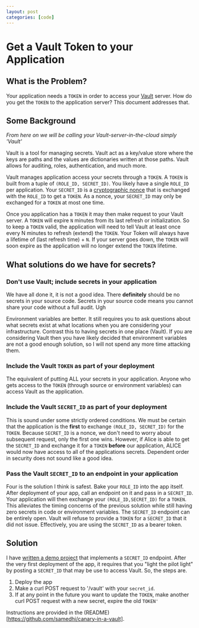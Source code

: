 ```yaml
---
layout: post
categories: [code]
---
```


# Get a Vault Token to your Application

## What is the Problem?

Your application needs a `TOKEN` in order to access your [Vault](https://www.hashicorp.com/blog/vault.html) server. How do you get the `TOKEN` to the application server? This document addresses that.

## Some Background

*From here on we will be calling your Vault-server-in-the-cloud simply 'Vault'*

Vault is a tool for managing secrets. Vault act as a key/value store where the keys are paths and the values are dictionaries written at those paths. Vault allows for auditing, roles, authentication, and much more.

Vault manages application access your secrets through a `TOKEN`. A `TOKEN` is built from a tuple of `(ROLE_ID, SECRET_ID)`. You likely have a single `ROLE_ID` per application. Your `SECRET_ID` is a [cryptographic nonce](https://en.wikipedia.org/wiki/Cryptographic_nonce) that is exchanged with the `ROLE_ID` to get a `TOKEN`. As a nonce, your `SECRET_ID` may only be exchanged for a `TOKEN` at most one time.

Once you application has a `TOKEN` it may then make request to your Vault server. A `TOKEN` will expire `N` minutes from its last refresh or initialization. So to keep a `TOKEN` valid, the application will need to tell Vault at least once every N minutes to refresh (extend) the `TOKEN`. Your Token will always have a lifetime of (last refresh time) + `N`. If your server goes down, the `TOKEN` will soon expire as the application will no longer extend the `TOKEN` lifetime.

## What solutions do we have for secrets?

### Don't use Vault; include secrets in your application
We have all done it, it is not a good idea. There **definitely** should be no secrets in your source code. Secrets in your source code means you cannot share your code without a full audit. Ugh

Environment variables are better. It still requires you to ask questions about what secrets exist at what locations when you are considering your infrastructure. Contrast this to having secrets in one place (Vault). If you are considering Vault then you have likely decided that environment variables are not a good enough solution, so I will not spend any more time attacking them.

### Include the Vault `TOKEN` as part of your deployment
The equivalent of putting ALL your secrets in your application. Anyone who gets access to the `TOKEN` (through source or environment variables) can access Vault as the application.

### Include the Vault `SECRET_ID` as part of your deployment
This is sound under some strictly ordered conditions. We must be certain that the application is the **first** to exchange `(ROLE_ID, SECRET_ID)` for the `TOKEN`. Because `SECRET_ID` is a nonce, we don't need to worry about subsequent request, only the first one wins. However, if Alice is able to get the `SECRET_ID` and exchange it for a `TOKEN` **before** our application, ALICE would now have access to all of the applications secrets.  Dependent order in security does not sound like a good idea.

### Pass the Vault `SECRET_ID` to an endpoint in your application
Four is the solution I think is safest. Bake your `ROLE_ID` into the app itself. After deployment of your app, call an endpoint on it and pass in a `SECRET_ID`. Your application will then exchange your `(ROLE_ID,SECRET_ID)` for a `TOKEN`. This alleviates the timing concerns of the previous solution while still having zero secrets in code or environment variables. The `SECRET_ID` endpoint can be entirely open. Vault will refuse to provide a `TOKEN` for a `SECRET_ID` that it did not issue. Effectively, you are using the `SECRET_ID` as a bearer token.

## Solution

I have [written a demo project](https://github.com/samedhi/canary-in-a-vault) that implements a `SECRET_ID` endpoint. After the very first deployment of the app, it requires that you "light the pilot light" by posting a `SECRET_ID` that may be use to access Vault. So, the steps are.

1. Deploy the app
2. Make a curl POST request to '/vault' with your `secret_id`.
3. If at any point in the future you want to update the `TOKEN`, make another curl POST request with a new secret, expire the old `TOKEN'`

Instructions are provided in the (README)[https://github.com/samedhi/canary-in-a-vault].
